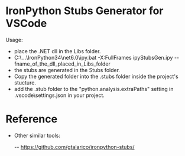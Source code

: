 # IronPython Stubs Generator for VSCode

Usage:
- place the .NET dll in the Libs folder.
- C:\\...\IronPython34\net6.0\ipy.bat -X:FullFrames ipyStubsGen.ipy --fname_of_the_dll_placed_in_Libs_folder
- the stubs are generated in the Stubs folder.
- Copy the generated folder into the .stubs folder inside the project's stucture.
- add the .stub folder to the "python.analysis.extraPaths" setting in .vscode\settings.json in your project.

# Reference

- Other similar tools:

  -- https://github.com/gtalarico/ironpython-stubs/